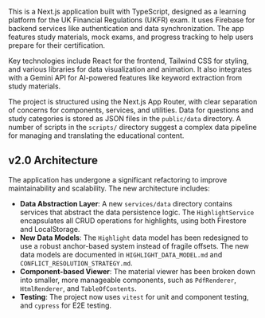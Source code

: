 
This is a Next.js application built with TypeScript, designed as a learning platform for the UK Financial Regulations (UKFR) exam. It uses Firebase for backend services like authentication and data synchronization. The app features study materials, mock exams, and progress tracking to help users prepare for their certification.

Key technologies include React for the frontend, Tailwind CSS for styling, and various libraries for data visualization and animation. It also integrates with a Gemini API for AI-powered features like keyword extraction from study materials.

The project is structured using the Next.js App Router, with clear separation of concerns for components, services, and utilities. Data for questions and study categories is stored as JSON files in the `public/data` directory. A number of scripts in the `scripts/` directory suggest a complex data pipeline for managing and translating the educational content.

## v2.0 Architecture

The application has undergone a significant refactoring to improve maintainability and scalability. The new architecture includes:

*   **Data Abstraction Layer**: A new `services/data` directory contains services that abstract the data persistence logic. The `HighlightService` encapsulates all CRUD operations for highlights, using both Firestore and LocalStorage.
*   **New Data Models**: The `Highlight` data model has been redesigned to use a robust anchor-based system instead of fragile offsets. The new data models are documented in `HIGHLIGHT_DATA_MODEL.md` and `CONFLICT_RESOLUTION_STRATEGY.md`.
*   **Component-based Viewer**: The material viewer has been broken down into smaller, more manageable components, such as `PdfRenderer`, `HtmlRenderer`, and `TableOfContents`.
*   **Testing**: The project now uses `vitest` for unit and component testing, and `cypress` for E2E testing.

